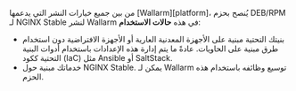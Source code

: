 من بين جميع خيارات النشر التي يدعمها [Wallarm][platform]، يُنصح بحزم DEB/RPM لـ NGINX Stable لنشر Wallarm في هذه **حالات الاستخدام**:

* بنيتك التحتية مبنية على الأجهزة المعدنية العارية أو الأجهزة الافتراضية دون استخدام طرق مبنية على الحاويات. عادةً ما يتم إدارة هذه الإعدادات باستخدام أدوات البنية التحتية ككود (IaC) مثل Ansible أو SaltStack.
* خدماتك مبنية حول NGINX Stable. يمكن لـ Wallarm توسيع وظائفه باستخدام هذه الحزم.